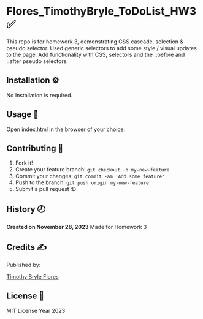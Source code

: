 # Flores_TimothyBryle_ToDoList_HW3 :white_check_mark:
This repo is for homework 3, demonstrating CSS cascade, selection &amp; pseudo selector. Used generic selectors to add some style / visual updates to the page. Add functionality with CSS, selectors and the ::before and ::after pseudo selectors.


## Installation :gear:

No Installation is required.

## Usage :hammer:

Open index.html in the browser of your choice.

## Contributing :bookmark:

1. Fork it!
2. Create your feature branch: `git checkout -b my-new-feature`
3. Commit your changes: `git commit -am 'Add some feature'`
4. Push to the branch: `git push origin my-new-feature`
5. Submit a pull request :D

## History :clock8:

**Created on November 28, 2023**
Made for Homework 3

## Credits :writing_hand:
Published by:

[Timothy Bryle Flores](https://www.behance.net/brylliancePH)

## License :page_facing_up:

MIT License Year 2023